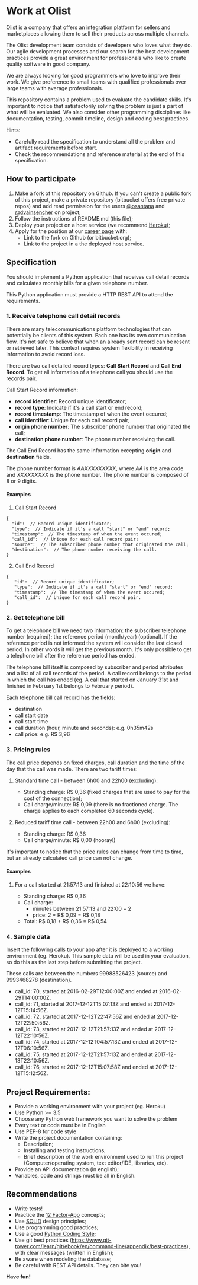 # Work at Olist

[Olist](https://olist.com/) is a company that offers an integration platform
for sellers and marketplaces allowing them to sell their products across
multiple channels.

The Olist development team consists of developers who loves what they do. Our
agile development processes and our search for the best development practices
provide a great environment for professionals who like to create quality
software in good company.

We are always looking for good programmers who love to improve their work. We
give preference to small teams with qualified professionals over large teams
with average professionals.

This repository contains a problem used to evaluate the candidate skills.
It's important to notice that satisfactorily solving the problem is just a
part of what will be evaluated. We also consider other programming disciplines
like documentation, testing, commit timeline, design and coding best
practices.

Hints:

* Carefully read the specification to understand all the problem and
  artifact requirements before start.
* Check the recommendations and reference material at the end of this
  specification.


## How to participate

1. Make a fork of this repository on Github. If you can't create a
   public fork of this project, make a private repository
   (bitbucket offers free private repos) and add read permission for the
   users [@osantana](https://bitbucket.org/osantana) and
   [@dvainsencher](https://bitbucket.org/dvainsencher) on project;
2. Follow the instructions of README.md (this file);
3. Deploy your project on a host service (we recommend
   [Heroku](https://heroku.com));
4. Apply for the position at our [career page](https://www.99jobs.com/olist)
   with:
   * Link to the fork on Github (or bitbucket.org);
   * Link to the project in a the deployed host service.


## Specification

You should implement a Python application that receives call detail records
and calculates monthly bills for a given telephone number.

This Python application must provide a HTTP REST API to attend the
requirements.


### 1. Receive telephone call detail records

There are many telecommunications platform technologies that can potentially
be clients of this system. Each one has its own communication flow. It's not
safe to believe that when an already sent record can be resent or retrieved
later. This context requires system flexibility in receiving information to
avoid record loss.

There are two call detailed record types: **Call Start Record** and **Call
End Record**. To get all information of a telephone call   you should use the
records pair.

Call Start Record information:

* **record identifier**: Record unique identificator;
* **record type**: Indicate if it's a call start or end record;
* **record timestamp**: The timestamp of when the event occured;
* **call identifier**: Unique for each call record pair;
* **origin phone number**: The subscriber phone number that originated the
  call;
* **destination phone number**: The phone number receiving the call.

The Call End Record has the same information excepting **origin** and
**destination** fields.

The phone number format is *AAXXXXXXXXX*, where *AA* is the area code and
*XXXXXXXXX* is the phone number. The phone number is composed of 8 or 9
digits.


#### Examples

1. Call Start Record

```
{
  "id":  // Record unique identificator;
  "type":  // Indicate if it's a call "start" or "end" record;
  "timestamp":  // The timestamp of when the event occured;
  "call_id":  // Unique for each call record pair;
  "source":  // The subscriber phone number that originated the call;
  "destination":  // The phone number receiving the call.
}
```

2. Call End Record

```
{
   "id":  // Record unique identificator;
   "type":  // Indicate if it's a call "start" or "end" record;
   "timestamp":  // The timestamp of when the event occured;
   "call_id":  // Unique for each call record pair.
}
```


### 2. Get telephone bill

To get a telephone bill we need two information: the subscriber telephone
number (required); the reference period (month/year) (optional). If the
reference period is not informed the system will consider the last closed
period. In other words it will get the previous month. It's only
possible to get a telephone bill after the reference period has ended.

The telephone bill itself is composed by subscriber and period
attributes and a list of all call records of the period. A call record
belongs to the period in which the call has ended (eg. A call that
started on January 31st and finished in February 1st belongs to February
period).

Each telephone bill call record has the fields:

* destination
* call start date
* call start time
* call duration (hour, minute and seconds): e.g. 0h35m42s
* call price: e.g. R$ 3,96


### 3. Pricing rules

The call price depends on fixed charges, call duration and the time of
the day that the call was made. There are two tariff times:

1. Standard time call - between 6h00 and 22h00 (excluding):
   * Standing charge: R$ 0,36 (fixed charges that are used to pay for the
     cost of the connection);
   * Call charge/minute: R$ 0,09 (there is no fractioned charge. The
     charge applies to each completed 60 seconds cycle).

2. Reduced tariff time call - between 22h00 and 6h00 (excluding):
   * Standing charge: R$ 0,36
   * Call charge/minute: R$ 0,00 (hooray!)

It's important to notice that the price rules can change from time to
time, but an already calculated call price can not change.


#### Examples

1. For a call started at 21:57:13 and finished at 22:10:56 we have:

   * Standing charge: R$ 0,36
   * Call charge:
     * minutes between 21:57:13 and 22:00 = 2
     * price: 2 * R$ 0,09 = R$ 0,18
   * Total: R$ 0,18 + R$ 0,36 = R$ 0,54


### 4. Sample data
Insert the following calls to your app after it is deployed to a working environment (eg. Heroku). This sample data will be used in your evaluation, so do this as the last step before submitting the project.

These calls are between the numbers 99988526423 (source) and 9993468278 (destination).
* call_id: 70, started at 2016-02-29T12:00:00Z and ended at 2016-02-29T14:00:00Z.
* call_id: 71, started at 2017-12-12T15:07:13Z and ended at 2017-12-12T15:14:56Z.
* call_id: 72, started at 2017-12-12T22:47:56Z and ended at 2017-12-12T22:50:56Z.
* call_id: 73, started at 2017-12-12T21:57:13Z and ended at 2017-12-12T22:10:56Z.
* call_id: 74, started at 2017-12-12T04:57:13Z and ended at 2017-12-12T06:10:56Z.
* call_id: 75, started at 2017-12-12T21:57:13Z and ended at 2017-12-13T22:10:56Z.
* call_id: 76, started at 2017-12-12T15:07:58Z and ended at 2017-12-12T15:12:56Z.


## Project Requirements:

* Provide a working environment with your project (eg. Heroku)
* Use Python >= 3.5
* Choose any Python web framework you want to solve the problem
* Every text or code must be in English
* Use PEP-8 for code style
* Write the project documentation containing:
  * Description;
  * Installing and testing instructions;
  * Brief description of the work environment used to run this
    project (Computer/operating system, text editor/IDE, libraries, etc).
* Provide an API documentation (in english);
* Variables, code and strings must be all in English.


## Recommendations

* Write tests!
* Practice the [12 Factor-App](http://12factor.net) concepts;
* Use [SOLID](https://en.wikipedia.org/wiki/SOLID_(object-oriented_design))
  design principles;
* Use programming good practices;
* Use a good [Python Coding
  Style](http://docs.python-guide.org/en/latest/writing/style/);
* Use git best practices (https://www.git-tower.com/learn/git/ebook/en/command-line/appendix/best-practices),
  with clear messages (written in English);
* Be aware when modeling the database;
* Be careful with REST API details. They can bite you!

**Have fun!**
